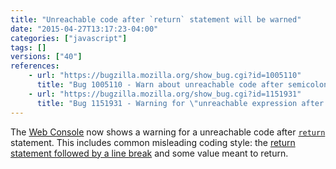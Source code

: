 ```yaml
---
title: "Unreachable code after `return` statement will be warned"
date: "2015-04-27T13:17:23-04:00"
categories: ["javascript"]
tags: []
versions: ["40"]
references:
    - url: "https://bugzilla.mozilla.org/show_bug.cgi?id=1005110"
      title: "Bug 1005110 - Warn about unreachable code after semicolon-less return statement"
    - url: "https://bugzilla.mozilla.org/show_bug.cgi?id=1151931"
      title: "Bug 1151931 - Warning for \"unreachable expression after semicolon-less return statement\" triggers incorrectly (braceless if, ASI)"
---
```

The [Web Console](https://developer.mozilla.org/docs/Tools/Web_Console) now shows a warning for a unreachable code after [`return`](https://developer.mozilla.org/docs/Web/JavaScript/Reference/Statements/return) statement. This includes common misleading coding style: the [return statement followed by a line break](https://developer.mozilla.org/docs/Web/JavaScript/Reference/Statements/return#Automatic_semicolon_insertion) and some value meant to return.
